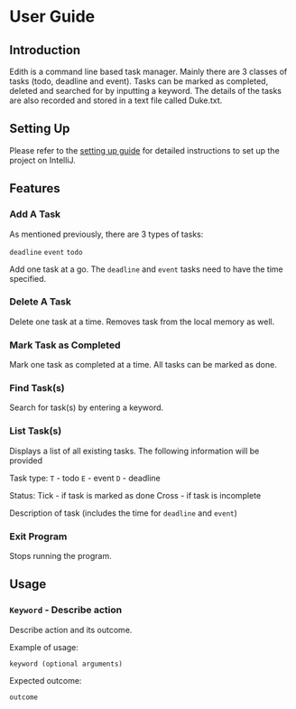 # User Guide

## Introduction
Edith is a command line based task manager. Mainly there are 3 classes of tasks (todo, deadline and event). Tasks can be marked as completed, deleted and searched for by inputting a keyword. The details of the tasks are also recorded and stored in a text file called Duke.txt.

## Setting Up
Please refer to the [setting up guide](https://github.com/R-Ramana/ip/blob/master/README.md) for detailed instructions to set up the project on IntelliJ.

## Features 

### Add A Task
As mentioned previously, there are 3 types of tasks:

`deadline`
`event`
`todo`

Add one task at a go. The `deadline` and `event` tasks need to have the time specified.

### Delete A Task
Delete one task at a time. Removes task from the local memory as well.

### Mark Task as Completed
Mark one task as completed at a time. All tasks can be marked as done.

### Find Task(s)
Search for task(s) by entering a keyword.

### List Task(s)
Displays a list of all existing tasks. The following information will be provided

Task type:
`T` - todo
`E` - event
`D` - deadline

Status:
Tick - if task is marked as done
Cross - if task is incomplete

Description of task (includes the time for `deadline` and `event`)

### Exit Program
Stops running the program.


## Usage

### `Keyword` - Describe action

Describe action and its outcome.

Example of usage: 

`keyword (optional arguments)`

Expected outcome:

`outcome`

